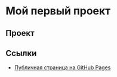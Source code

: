 # Мой первый проект
## Проект

## Ссылки
- [Публичная страница на GitHub Pages](https://vndtr.github.io/My_project/)
